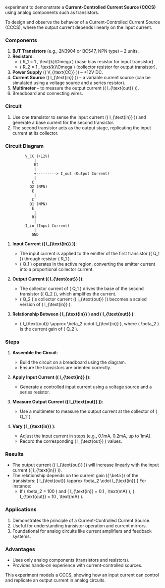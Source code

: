experiment to demonstrate a **Current-Controlled Current Source (CCCS)** using analog components such as transistors.

To design and observe the behavior of a Current-Controlled Current Source (CCCS), where the output current depends linearly on the input current.

### **Components**

1. **BJT Transistors** (e.g., 2N3904 or BC547, NPN type) – 2 units.
2. **Resistors**:
   - \( R_1 = 1 \, \text{k}\Omega \) (base bias resistor for input transistor).
   - \( R_2 = 1 \, \text{k}\Omega \) (collector resistor for output transistor).
3. **Power Supply** (\( V_{\text{CC}} \)) – +12V DC.
4. **Current Source** (\( I_{\text{in}} \)) – a variable current source (can be simulated using a voltage source and a series resistor).
5. **Multimeter** – to measure the output current (\( I_{\text{out}} \)).
6. Breadboard and connecting wires.

### **Circuit**

1. Use one transistor to sense the input current (\( I_{\text{in}} \)) and generate a base current for the second transistor.
2. The second transistor acts as the output stage, replicating the input current at its collector.

### **Circuit Diagram**

```
         V_CC (+12V)
             |
             R2
             |
             +---------> I_out (Output Current)
             |
            C
           Q2 (NPN)
            E
             |
            C
           Q1 (NPN)
            E
             |
            R1
             |
         I_in (Input Current)
             |
            GND
```

1. **Input Current (\( I_{\text{in}} \))**:

   - The input current is applied to the emitter of the first transistor (\( Q_1 \)) through resistor \( R_1 \).
   - \( Q_1 \) operates in the active region, converting the emitter current into a proportional collector current.

2. **Output Current (\( I_{\text{out}} \))**:

   - The collector current of \( Q_1 \) drives the base of the second transistor (\( Q_2 \)), which amplifies the current.
   - \( Q_2 \)'s collector current (\( I_{\text{out}} \)) becomes a scaled version of \( I_{\text{in}} \).

3. **Relationship Between \( I_{\text{in}} \) and \( I_{\text{out}} \)**:

   - \( I_{\text{out}} \approx \beta_2 \cdot I_{\text{in}} \), where \( \beta_2 \) is the current gain of \( Q_2 \).

### **Steps**

1. **Assemble the Circuit**:

   - Build the circuit on a breadboard using the diagram.
   - Ensure the transistors are oriented correctly.

2. **Apply Input Current (\( I_{\text{in}} \))**:

   - Generate a controlled input current using a voltage source and a series resistor.

3. **Measure Output Current (\( I_{\text{out}} \))**:

   - Use a multimeter to measure the output current at the collector of \( Q_2 \).

4. **Vary \( I_{\text{in}} \)**:

   - Adjust the input current in steps (e.g., 0.1mA, 0.2mA, up to 1mA).
   - Record the corresponding \( I_{\text{out}} \) values.

### **Results**

- The output current (\( I_{\text{out}} \)) will increase linearly with the input current (\( I_{\text{in}} \)).
- The relationship depends on the current gain (\( \beta \)) of the transistors:
  \[
  I_{\text{out}} \approx \beta_2 \cdot I_{\text{in}}
  \]
  For instance:
  - If \( \beta_2 = 100 \) and \( I_{\text{in}} = 0.1 \, \text{mA} \), \( I_{\text{out}} = 10 \, \text{mA} \).

### **Applications**

1. Demonstrates the principle of a Current-Controlled Current Source.
2. Useful for understanding transistor operation and current mirrors.
3. Foundational for analog circuits like current amplifiers and feedback systems.

### **Advantages**

- Uses only analog components (transistors and resistors).
- Provides hands-on experience with current-controlled sources.

This experiment models a CCCS, showing how an input current can control and replicate an output current in analog circuits.
